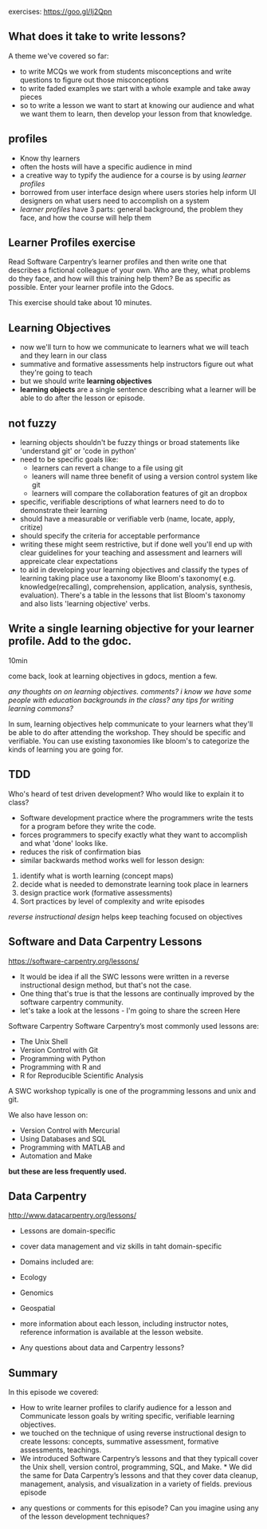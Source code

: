
exercises: <https://goo.gl/Ij2Qpn>

## What does it take to write lessons?


A theme we've covered so far:

* to write MCQs we work from students misconceptions and write questions to figure out those misconceptions
* to write faded examples we start with a whole example and take away
pieces
* so to write a lesson we want to start at knowing our audience and what we want them to learn, then develop your lesson from that knowledge.

profiles
--------

-   Know thy learners
-   often the hosts will have a specific audience in mind
-   a creative way to typify the audience for a course is by using
    *learner profiles*
-   borrowed from user interface design where users stories help inform
    UI designers on what users need to accomplish on a system
-   *learner profiles* have 3 parts: general background, the problem
    they face, and how the course will help them

Learner Profiles exercise
-------------------------

Read Software Carpentry’s learner profiles and then write one that
describes a fictional colleague of your own. Who are they, what problems
do they face, and how will this training help them? Be as specific as
possible. Enter your learner profile into the Gdocs.

This exercise should take about 10 minutes.

Learning Objectives
-------------------

-   now we'll turn to how we communicate to learners what we will teach
    and they learn in our class
-   summative and formative assessments help instructors figure out what
    they're going to teach
-   but we should write **learning objectives**
-   **learning objects** are a single sentence describing what a learner
    will be able to do after the lesson or episode.

not fuzzy
---------

-   learning objects shouldn't be fuzzy things or broad statements like
    'understand git' or 'code in python'
-   need to be specific goals like:
    -   learners can revert a change to a file using git
    -   leaners will name three benefit of using a version control
        system like git
    -   learners will compare the collaboration features of git an
        dropbox
-   specific, verifiable descriptions of what learners need to do to
    demonstrate their learning
-   should have a measurable or verifiable verb (name, locate, apply,
    critize)
-   should specify the criteria for acceptable performance
-   writing these might seem restrictive, but if done well you'll end up
    with clear guidelines for your teaching and assessment and learners
    will appreicate clear expectations
-   to aid in developing your learning objectives and classify the types
    of learning taking place use a taxonomy like Bloom's taxonomy( e.g.
    knowledge(recalling), comprehension, application, analysis,
    synthesis, evaluation). There's a table in the lessons that list
    Bloom's taxonomy and also lists 'learning objective' verbs.

Write a single learning objective for your learner profile. Add to the gdoc.
----------------------------------------------------------------------------

10min

come back, look at learning objectives in gdocs, mention a few.

*any thoughts on on learning objectives. comments? i know we have
some people with education backgrounds in the class? any tips for
writing learning commons?*

In sum, learning objectives help communicate to your learners what
they'll be able to do after attending the workshop. They should be
specific and verifiable. You can use existing taxonomies like bloom's to
categorize the kinds of learning you are going for.

TDD
---

Who's heard of test driven development? Who would like to explain it to
class?

-   Software development practice where the programmers write the tests
    for a program before they write the code.
-   forces programmers to specify exactly what they want to accomplish
    and what 'done' looks like.
-   reduces the risk of confirmation bias
-   similar backwards method works well for lesson design:

1.  identify what is worth learning (concept maps)
2.  decide what is needed to demonstrate learning took place in learners
3.  design practice work (formative assessments)
4.  Sort practices by level of complexity and write episodes

*reverse instructional design* helps keep teaching focused on objectives

Software and Data Carpentry Lessons
-----------------------------------

<https://software-carpentry.org/lessons/>

-   It would be idea if all the SWC lessons were written in a reverse
    instructional design method, but that's not the case.
-   One thing that's true is that the lessons are continually improved
    by the software carpentry community.
-   let's take a look at the lessons - I'm going to share the screen
    Here

Software Carpentry Software Carpentry’s most commonly used lessons are:

-   The Unix Shell
-   Version Control with Git
-   Programming with Python
-   Programming with R and
-   R for Reproducible Scientific Analysis

A SWC workshop typically is one of the programming lessons and unix and
git.

We also have lesson on:

-   Version Control with Mercurial
-   Using Databases and SQL
-   Programming with MATLAB and
-   Automation and Make

**but these are less frequently used.**

Data Carpentry
--------------

<http://www.datacarpentry.org/lessons/>

-   Lessons are domain-specific
-   cover data management and viz skills in taht domain-specific

-   Domains included are:

-   Ecology
-   Genomics
-   Geospatial

-   more information about each lesson, including instructor notes,
    reference information is available at the lesson website.

-   Any questions about data and Carpentry lessons?

Summary
-------

In this episode we covered:

* How to write learner profiles to clarify audience for a lesson and Communicate lesson goals by writing specific, verifiable learning objectives.
* we touched on the technique of using reverse instructional design to create lessons: concepts, summative assessment, formative assessments, teachings.
* We introduced Software Carpentry’s lessons and that they typicall cover the Unix shell, version control, programming, SQL, and Make. \* We did the same for Data Carpentry’s lessons and that they cover data cleanup, management,
analysis, and visualization in a variety of fields. previous episode

-   any questions or comments for this episode? Can you imagine using
    any of the lesson development techniques?
